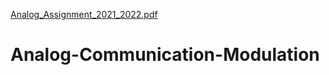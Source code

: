 [Analog_Assignment_2021_2022.pdf](https://github.com/ElDokmak/Analog-Communication-Modulation/files/9493145/Analog_Assignment_2021_2022.pdf)
# Analog-Communication-Modulation
